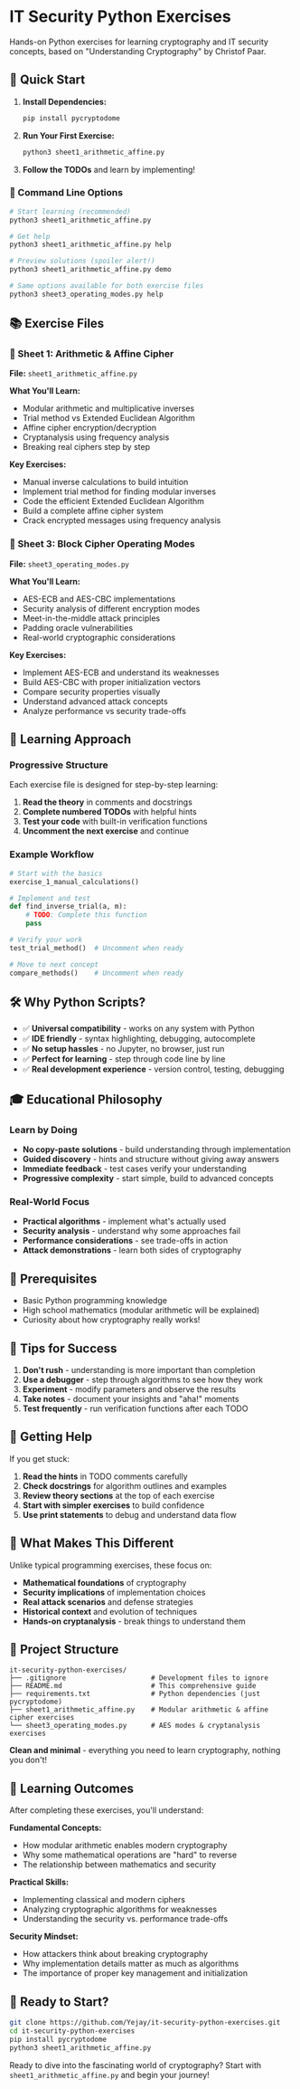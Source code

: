 # IT Security Python Exercises

Hands-on Python exercises for learning cryptography and IT security concepts, based on "Understanding Cryptography" by Christof Paar.

## 🎯 Quick Start

1. **Install Dependencies:**

   ```bash
   pip install pycryptodome
   ```

2. **Run Your First Exercise:**

   ```bash
   python3 sheet1_arithmetic_affine.py
   ```

3. **Follow the TODOs** and learn by implementing!

### 🔧 Command Line Options

```bash
# Start learning (recommended)
python3 sheet1_arithmetic_affine.py

# Get help
python3 sheet1_arithmetic_affine.py help

# Preview solutions (spoiler alert!)
python3 sheet1_arithmetic_affine.py demo

# Same options available for both exercise files
python3 sheet3_operating_modes.py help
```

## 📚 Exercise Files

### 🔢 Sheet 1: Arithmetic & Affine Cipher

**File:** `sheet1_arithmetic_affine.py`

**What You'll Learn:**

- Modular arithmetic and multiplicative inverses
- Trial method vs Extended Euclidean Algorithm  
- Affine cipher encryption/decryption
- Cryptanalysis using frequency analysis
- Breaking real ciphers step by step

**Key Exercises:**

- Manual inverse calculations to build intuition
- Implement trial method for finding modular inverses
- Code the efficient Extended Euclidean Algorithm
- Build a complete affine cipher system
- Crack encrypted messages using frequency analysis

### 🔐 Sheet 3: Block Cipher Operating Modes

**File:** `sheet3_operating_modes.py`

**What You'll Learn:**

- AES-ECB and AES-CBC implementations
- Security analysis of different encryption modes
- Meet-in-the-middle attack principles
- Padding oracle vulnerabilities
- Real-world cryptographic considerations

**Key Exercises:**

- Implement AES-ECB and understand its weaknesses
- Build AES-CBC with proper initialization vectors
- Compare security properties visually
- Understand advanced attack concepts
- Analyze performance vs security trade-offs

## 🚀 Learning Approach

### Progressive Structure

Each exercise file is designed for step-by-step learning:

1. **Read the theory** in comments and docstrings
2. **Complete numbered TODOs** with helpful hints
3. **Test your code** with built-in verification functions
4. **Uncomment the next exercise** and continue

### Example Workflow

```python
# Start with the basics
exercise_1_manual_calculations()

# Implement and test
def find_inverse_trial(a, m):
    # TODO: Complete this function
    pass

# Verify your work
test_trial_method()  # Uncomment when ready

# Move to next concept
compare_methods()    # Uncomment when ready
```

## 🛠️ Why Python Scripts?

- ✅ **Universal compatibility** - works on any system with Python
- ✅ **IDE friendly** - syntax highlighting, debugging, autocomplete
- ✅ **No setup hassles** - no Jupyter, no browser, just run
- ✅ **Perfect for learning** - step through code line by line
- ✅ **Real development experience** - version control, testing, debugging

## 🎓 Educational Philosophy

### Learn by Doing

- **No copy-paste solutions** - build understanding through implementation
- **Guided discovery** - hints and structure without giving away answers
- **Immediate feedback** - test cases verify your understanding
- **Progressive complexity** - start simple, build to advanced concepts

### Real-World Focus

- **Practical algorithms** - implement what's actually used
- **Security analysis** - understand why some approaches fail
- **Performance considerations** - see trade-offs in action
- **Attack demonstrations** - learn both sides of cryptography

## 📖 Prerequisites

- Basic Python programming knowledge
- High school mathematics (modular arithmetic will be explained)
- Curiosity about how cryptography really works!

## 🔧 Tips for Success

1. **Don't rush** - understanding is more important than completion
2. **Use a debugger** - step through algorithms to see how they work
3. **Experiment** - modify parameters and observe the results
4. **Take notes** - document your insights and "aha!" moments
5. **Test frequently** - run verification functions after each TODO

## 🤝 Getting Help

If you get stuck:

1. **Read the hints** in TODO comments carefully
2. **Check docstrings** for algorithm outlines and examples
3. **Review theory sections** at the top of each exercise
4. **Start with simpler exercises** to build confidence
5. **Use print statements** to debug and understand data flow

## 🌟 What Makes This Different

Unlike typical programming exercises, these focus on:

- **Mathematical foundations** of cryptography
- **Security implications** of implementation choices
- **Real attack scenarios** and defense strategies
- **Historical context** and evolution of techniques
- **Hands-on cryptanalysis** - break things to understand them

## 📁 Project Structure

```text
it-security-python-exercises/
├── .gitignore                     # Development files to ignore
├── README.md                      # This comprehensive guide
├── requirements.txt               # Python dependencies (just pycryptodome)
├── sheet1_arithmetic_affine.py    # Modular arithmetic & affine cipher exercises
└── sheet3_operating_modes.py      # AES modes & cryptanalysis exercises
```

**Clean and minimal** - everything you need to learn cryptography, nothing you don't!

## 🎯 Learning Outcomes

After completing these exercises, you'll understand:

**Fundamental Concepts:**

- How modular arithmetic enables modern cryptography
- Why some mathematical operations are "hard" to reverse
- The relationship between mathematics and security

**Practical Skills:**

- Implementing classical and modern ciphers
- Analyzing cryptographic algorithms for weaknesses
- Understanding the security vs. performance trade-offs

**Security Mindset:**

- How attackers think about breaking cryptography
- Why implementation details matter as much as algorithms
- The importance of proper key management and initialization

## 🚀 Ready to Start?

```bash
git clone https://github.com/Yejay/it-security-python-exercises.git
cd it-security-python-exercises
pip install pycryptodome
python3 sheet1_arithmetic_affine.py
```

Ready to dive into the fascinating world of cryptography? Start with `sheet1_arithmetic_affine.py` and begin your journey!